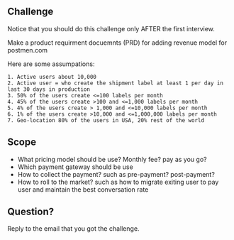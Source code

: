 ## Challenge
Notice that you should do this challenge only AFTER the first interview.

Make a product requirment docuemnts (PRD) for adding revenue model for postmen.com


Here are some assumpations:

	1. Active users about 10,000
	2. Active user = who create the shipment label at least 1 per day in last 30 days in production
	3. 50% of the users create <=100 labels per month
	4. 45% of the users create >100 and <=1,000 labels per month
	5. 4% of the users create > 1,000 and <=10,000 labels per month
	6. 1% of the users create >10,000 and <=1,000,000 labels per month
	7. Geo-location 80% of the users in USA, 20% rest of the world 


## Scope

- What pricing model should be use? Monthly fee? pay as you go?
- Which payment gateway should be use
- How to collect the payment? such as pre-payment? post-payment?
- How to roll to the market? such as how to migrate exiting user to pay user and maintain the best conversation rate



## Question?

Reply to the email that you got the challenge.



